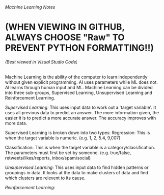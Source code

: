 *Machine Learning Notes*
<h1>(WHEN VIEWING IN GITHUB, ALWAYS CHOOSE "Raw" TO PREVENT PYTHON FORMATTING!!)</h1>
<h6>(Best viewed in Visual Studio Code)</h6>

Machine Learning is the ability of the computer to learn independently without given explicit programming. AI uses parameters while ML does not. AI learns through human input and ML. Machine Learning can be divided into three sub-groups, Supervised Learning, Unsupervised Learning and Reinforcement Learning.

_Supervised Learning:_
This uses input data to work out a 'target variable'. It uses all previous data to predict an answer. The more information given, the easier it is to predict a more accurate answer. The accuracy improves with more data.

Supervised Learning is broken down into two types:
Regression: This is when the target variable is numeric. (e.g. 1, 2, 5.4, 9,007)

Classification: This is when the target variable is a category/classification. The parameters must first be set by someone. (e.g. true/false, retweets/likes/reports, inbox/spam/social)

_Unsupervised Learning:_
This uses input data to find hidden patterns or groupings in data. It looks at the data to make clusters of data and find which clusters are relevent to its cause.

_Reinforcement Learning:_